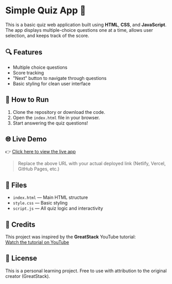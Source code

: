 # Simple Quiz App 🎯

This is a basic quiz web application built using **HTML**, **CSS**, and **JavaScript**. The app displays multiple-choice questions one at a time, allows user selection, and keeps track of the score.

## 🔍 Features

- Multiple choice questions  
- Score tracking  
- "Next" button to navigate through questions  
- Basic styling for clean user interface  

## 🚀 How to Run

1. Clone the repository or download the code.
2. Open the `index.html` file in your browser.
3. Start answering the quiz questions!

## 🌐 Live Demo

👉 [Click here to view the live app](https://your-live-link-here.netlify.app)

> Replace the above URL with your actual deployed link (Netlify, Vercel, GitHub Pages, etc.)

## 📁 Files

- `index.html` — Main HTML structure  
- `style.css` — Basic styling  
- `script.js` — All quiz logic and interactivity  

## 🙏 Credits

This project was inspired by the **GreatStack** YouTube tutorial:  
[Watch the tutorial on YouTube](https://www.youtube.com/watch?v=PBcqGxrr9g8&list=PLjwm_8O3suyOgDS_Z8AWbbq3zpCmR-WE9&index=3)

## 📝 License

This is a personal learning project. Free to use with attribution to the original creator (GreatStack).
